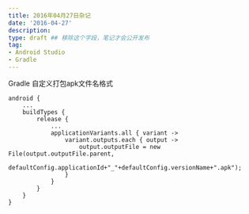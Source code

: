 ```yaml
---
title: 2016年04月27日杂记
date: '2016-04-27'
description:
type: draft ## 移除这个字段，笔记才会公开发布
tag:
- Android Studio
- Gradle
---
```



Gradle 自定义打包apk文件名格式

    android {
        ...
        buildTypes {
            release {
                ...
                applicationVariants.all { variant ->
                    variant.outputs.each { output ->
                        output.outputFile = new File(output.outputFile.parent,
                                defaultConfig.applicationId+"_"+defaultConfig.versionName+".apk");
                    }
                }
            }
        }
    }

